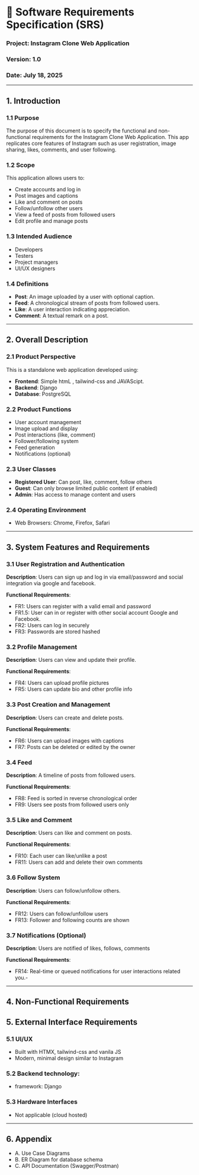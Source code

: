 # 📄 Software Requirements Specification (SRS)

### Project: Instagram Clone Web Application

### Version: 1.0

### Date: July 18, 2025

---

## 1. **Introduction**

### 1.1 Purpose

The purpose of this document is to specify the functional and non-functional requirements for the Instagram Clone Web Application. This app replicates core features of Instagram such as user registration, image sharing, likes, comments, and user following.

### 1.2 Scope

This application allows users to:

- Create accounts and log in
- Post images and captions
- Like and comment on posts
- Follow/unfollow other users
- View a feed of posts from followed users
- Edit profile and manage posts

### 1.3 Intended Audience

- Developers
- Testers
- Project managers
- UI/UX designers

### 1.4 Definitions

- **Post**: An image uploaded by a user with optional caption.
- **Feed**: A chronological stream of posts from followed users.
- **Like**: A user interaction indicating appreciation.
- **Comment**: A textual remark on a post.

---

## 2. **Overall Description**

### 2.1 Product Perspective

This is a standalone web application developed using:

- **Frontend**: Simple htmL , tailwind-css and JAVAScipt.
- **Backend**: Django
- **Database**: PostgreSQL

### 2.2 Product Functions

- User account management
- Image upload and display
- Post interactions (like, comment)
- Follower/following system
- Feed generation
- Notifications (optional)

### 2.3 User Classes

- **Registered User**: Can post, like, comment, follow others
- **Guest**: Can only browse limited public content (if enabled)
- **Admin**: Has access to manage content and users

### 2.4 Operating Environment

- Web Browsers: Chrome, Firefox, Safari

---

## 3. **System Features and Requirements**

### 3.1 User Registration and Authentication

**Description**: Users can sign up and log in via email/password and social integration via google and facebook.

**Functional Requirements**:

- FR1: Users can register with a valid email and password
- FR1.5: User can in or register with other social account Google and Facebook.
- FR2: Users can log in securely
- FR3: Passwords are stored hashed

### 3.2 Profile Management

**Description**: Users can view and update their profile.

**Functional Requirements**:

- FR4: Users can upload profile pictures
- FR5: Users can update bio and other profile info

### 3.3 Post Creation and Management

**Description**: Users can create and delete posts.

**Functional Requirements**:

- FR6: Users can upload images with captions
- FR7: Posts can be deleted or edited by the owner

### 3.4 Feed

**Description**: A timeline of posts from followed users.

**Functional Requirements**:

- FR8: Feed is sorted in reverse chronological order
- FR9: Users see posts from followed users only

### 3.5 Like and Comment

**Description**: Users can like and comment on posts.

**Functional Requirements**:

- FR10: Each user can like/unlike a post
- FR11: Users can add and delete their own comments

### 3.6 Follow System

**Description**: Users can follow/unfollow others.

**Functional Requirements**:

- FR12: Users can follow/unfollow users
- FR13: Follower and following counts are shown

### 3.7 Notifications (Optional)

**Description**: Users are notified of likes, follows, comments

**Functional Requirements**:

- FR14: Real-time or queued notifications for user interactions related you.-

---

## 4. **Non-Functional Requirements**

## 5. **External Interface Requirements**

### 5.1 UI/UX

- Built with HTMX, tailwind-css and vanila JS
- Modern, minimal design similar to Instagram

### 5.2 Backend technology:

- framework: Django

### 5.3 Hardware Interfaces

- Not applicable (cloud hosted)

---

## 6. **Appendix**

- A. Use Case Diagrams
- B. ER Diagram for database schema
- C. API Documentation (Swagger/Postman)